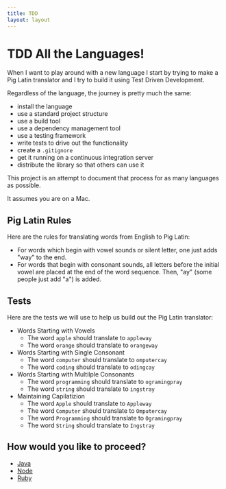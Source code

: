 ```yaml
---
title: TDD
layout: layout
---
```


# TDD All the Languages!

When I want to play around with a new language I start by trying to make a Pig Latin translator and I try to build it using Test Driven Development.

Regardless of the language, the journey is pretty much the same:

- install the language
- use a standard project structure
- use a build tool
- use a dependency management tool
- use a testing framework
- write tests to drive out the functionality
- create a `.gitignore`
- get it running on a continuous integration server
- distribute the library so that others can use it

This project is an attempt to document that process for as many languages as possible.

It assumes you are on a Mac.

## Pig Latin Rules

Here are the rules for translating words from English to Pig Latin:

- For words which begin with vowel sounds or silent letter, one just adds "way" to the end. 
- For words that begin with consonant sounds, all letters before the initial vowel are placed at the end of the word sequence. Then, "ay" (some people just add "a") is added.

## Tests

Here are the tests we will use to help us build out the Pig Latin translator:

- Words Starting with Vowels
  - The word `apple` should translate to `appleway`
  - The word `orange` should translate to `orangeway`
- Words Starting with Single Consonant
  - The word `computer` should translate to `omputercay`
  - The word `coding` should translate to `odingcay`
- Words Starting with Multilple Consonants
  - The word `programming` should translate to `ogramingpray`
  - The word `string` should translate to `ingstray`
- Maintaining Capilatizion
  - The word `Apple` should translate to `Appleway`
  - The word `Computer` should translate to `Omputercay`
  - The word `Programming` should translate to `Ogramingpray`
  - The word `String` should translate to `Ingstray`

## How would you like to proceed?

- [Java](/language/java)
- [Node](/language/node)
- [Ruby](/language/ruby)

